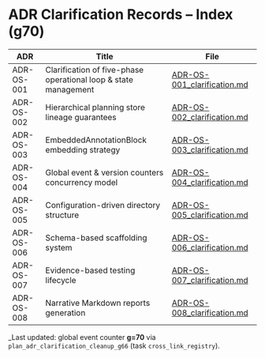 # ADR Clarification Records – Index (g70)

| ADR | Title | File |
|-----|-------|------|
| ADR-OS-001 | Clarification of five-phase operational loop & state management | [ADR-OS-001_clarification.md](ADR-OS-001_clarification.md) |
| ADR-OS-002 | Hierarchical planning store lineage guarantees | [ADR-OS-002_clarification.md](ADR-OS-002_clarification.md) |
| ADR-OS-003 | EmbeddedAnnotationBlock embedding strategy | [ADR-OS-003_clarification.md](ADR-OS-003_clarification.md) |
| ADR-OS-004 | Global event & version counters concurrency model | [ADR-OS-004_clarification.md](ADR-OS-004_clarification.md) |
| ADR-OS-005 | Configuration-driven directory structure | [ADR-OS-005_clarification.md](ADR-OS-005_clarification.md) |
| ADR-OS-006 | Schema-based scaffolding system | [ADR-OS-006_clarification.md](ADR-OS-006_clarification.md) |
| ADR-OS-007 | Evidence-based testing lifecycle | [ADR-OS-007_clarification.md](ADR-OS-007_clarification.md) |
| ADR-OS-008 | Narrative Markdown reports generation | [ADR-OS-008_clarification.md](ADR-OS-008_clarification.md) |

_Last updated: global event counter **g=70** via `plan_adr_clarification_cleanup_g66` (task `cross_link_registry`). 
